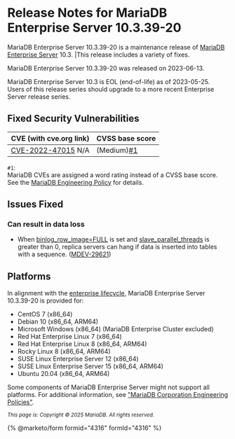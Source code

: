 # Release Notes for MariaDB Enterprise Server 10.3.39-20

MariaDB Enterprise Server 10.3.39-20 is a maintenance release of [MariaDB Enterprise Server](https://github.com/mariadb-corporation/docs-release-notes/blob/test/en/mariadb-enterprise-server/README.md) 10.3. |This release includes a variety of fixes.

MariaDB Enterprise Server 10.3.39-20 was released on 2023-06-13.

MariaDB Enterprise Server 10.3 is EOL (end-of-life) as of 2023-05-25. Users of this release series should upgrade to a more recent Enterprise Server release series.

## Fixed Security Vulnerabilities

| CVE (with cve.org link)                                                             | CVSS base score                                                           |
| ----------------------------------------------------------------------------------- | ------------------------------------------------------------------------- |
| [CVE-2022-47015](https://cve.mitre.org/cgi-bin/cvename.cgi?name=CVE-2022-47015) N/A | (Medium)[#1](release-notes-for-mariadb-enterprise-server-10-3-39-20.md#1) |

`#1`:\
MariaDB CVEs are assigned a word rating instead of a CVSS base score. See the [MariaDB Engineering Policy](https://mariadb.com/engineering-policies) for details.

## Issues Fixed

### Can result in data loss

* When [binlog\_row\_image=FULL](https://app.gitbook.com/s/SsmexDFPv2xG2OTyO5yV/ha-and-performance/standard-replication/replication-and-binary-log-system-variables) is set and [slave\_parallel\_threads](https://app.gitbook.com/s/SsmexDFPv2xG2OTyO5yV/ha-and-performance/standard-replication/replication-and-binary-log-system-variables) is greater than 0, replica servers can hang if data is inserted into tables with a sequence. ([MDEV-29621](https://jira.mariadb.org/browse/MDEV-29621))

## Platforms

In alignment with the [enterprise lifecycle](../../about/enterprise-server-lifecycle.md), MariaDB Enterprise Server 10.3.39-20 is provided for:

* CentOS 7 (x86\_64)
* Debian 10 (x86\_64, ARM64)
* Microsoft Windows (x86\_64) (MariaDB Enterprise Cluster excluded)
* Red Hat Enterprise Linux 7 (x86\_64)
* Red Hat Enterprise Linux 8 (x86\_64, ARM64)
* Rocky Linux 8 (x86\_64, ARM64)
* SUSE Linux Enterprise Server 12 (x86\_64)
* SUSE Linux Enterprise Server 15 (x86\_64, ARM64)
* Ubuntu 20.04 (x86\_64, ARM64)

Some components of MariaDB Enterprise Server might not support all platforms. For additional information, see ["MariaDB Corporation Engineering Policies"](https://mariadb.com/engineering-policies).

<sub>_This page is: Copyright © 2025 MariaDB. All rights reserved._</sub>

{% @marketo/form formid="4316" formId="4316" %}
